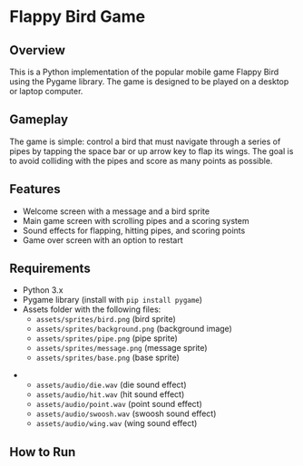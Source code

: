**Flappy Bird Game**
=====================

**Overview**
-----------

This is a Python implementation of the popular mobile game Flappy Bird using the Pygame library. The game is designed to be played on a desktop or laptop computer.

**Gameplay**
---------

The game is simple: control a bird that must navigate through a series of pipes by tapping the space bar or up arrow key to flap its wings. The goal is to avoid colliding with the pipes and score as many points as possible.

**Features**
---------

* Welcome screen with a message and a bird sprite
* Main game screen with scrolling pipes and a scoring system
* Sound effects for flapping, hitting pipes, and scoring points
* Game over screen with an option to restart

**Requirements**
------------

* Python 3.x
* Pygame library (install with `pip install pygame`)
* Assets folder with the following files:
	+ `assets/sprites/bird.png` (bird sprite)
	+ `assets/sprites/background.png` (background image)
	+ `assets/sprites/pipe.png` (pipe sprite)
	+ `assets/sprites/message.png` (message sprite)
	+ `assets/sprites/base.png` (base sprite)
 + 	+ `assets/audio/die.wav` (die sound effect)
	+ `assets/audio/hit.wav` (hit sound effect)
	+ `assets/audio/point.wav` (point sound effect)
	+ `assets/audio/swoosh.wav` (swoosh sound effect)
	+ `assets/audio/wing.wav` (wing sound effect)

**How to Run**
-------------


